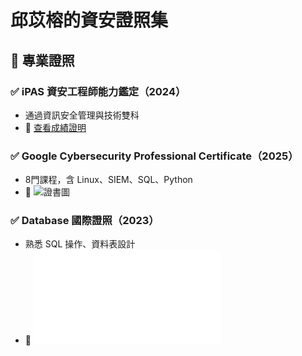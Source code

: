 # 邱苡榕的資安證照集

## 📜 專業證照

### ✅ iPAS 資安工程師能力鑑定（2024）
- 通過資訊安全管理與技術雙科
- 📎 [查看成績證明](邱苡榕-資訊安全工程師能力鑑定成績證明線上申請書.pdf)

### ✅ Google Cybersecurity Professional Certificate（2025）
- 8門課程，含 Linux、SIEM、SQL、Python
- 📎 ![證書圖]()

### ✅ Database 國際證照（2023）
- 熟悉 SQL 操作、資料表設計
- 📎 ![證書圖](./database.pdf)
